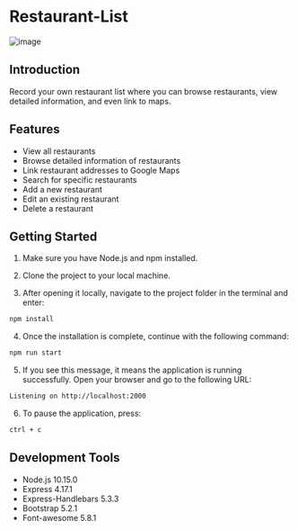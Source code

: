 # Restaurant-List

![image](restaurant-list-cover.png)

## Introduction
Record your own restaurant list where you can browse restaurants, view detailed information, and even link to maps.

## Features
* View all restaurants
* Browse detailed information of restaurants
* Link restaurant addresses to Google Maps
* Search for specific restaurants
* Add a new restaurant
* Edit an existing restaurant
* Delete a restaurant

## Getting Started
1.  Make sure you have Node.js and npm installed.

2. Clone the project to your local machine.

3. After opening it locally, navigate to the project folder in the terminal and enter:

```bash
npm install
```

4. Once the installation is complete, continue with the following command:

```bash
npm run start
```

5. If you see this message, it means the application is running successfully. Open your browser and go to the following URL:

```bash
Listening on http://localhost:2000
```

6. To pause the application, press:

```bash
ctrl + c
```

## Development Tools
- Node.js 10.15.0
- Express 4.17.1
- Express-Handlebars 5.3.3
- Bootstrap 5.2.1
- Font-awesome 5.8.1
